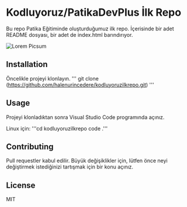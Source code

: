 # Kodluyoruz/PatikaDevPlus İlk Repo

 Bu repo Patika Eğitiminde oluşturduğumuz ilk repo. İçerisinde bir adet README dosyası, bir adet de index.html barındırıyor.

 ![Lorem Picsum](https://imgur.com/LUwv3rP)


## Installation
Öncelikle projeyi klonlayın.
'''
git clone (https://github.com/halenurincedere/kodluyoruzilkrepo.git)
'''

## Usage
Projeyi klonladıktan sonra Visual Studio Code programında açınız.

Linux için:
'''cd kodluyoruzilkrepo
code .'''

## Contributing

Pull requestler kabul edilir. Büyük değişiklikler için, lütfen önce neyi değiştirmek istediğinizi tartışmak için bir konu açınız.

## License

MIT